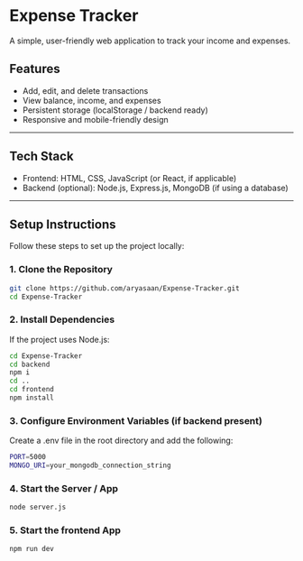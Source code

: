 # Expense Tracker

A simple, user-friendly web application to track your income and expenses.

## Features

- Add, edit, and delete transactions
- View balance, income, and expenses
- Persistent storage (localStorage / backend ready)
- Responsive and mobile-friendly design

---

## Tech Stack

- Frontend: HTML, CSS, JavaScript (or React, if applicable)
- Backend (optional): Node.js, Express.js, MongoDB (if using a database)

---

## Setup Instructions

Follow these steps to set up the project locally:

### 1. Clone the Repository

```bash
git clone https://github.com/aryasaan/Expense-Tracker.git
cd Expense-Tracker
```
### 2. Install Dependencies

If the project uses Node.js:
```bash
cd Expense-Tracker
cd backend
npm i
cd ..
cd frontend
npm install
```
### 3. Configure Environment Variables (if backend present)
Create a .env file in the root directory and add the following:
```bash
PORT=5000
MONGO_URI=your_mongodb_connection_string
```
### 4. Start the Server / App
```bash
node server.js
```
### 5. Start the frontend App
```bash
npm run dev
```
